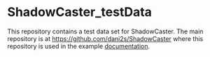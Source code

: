# ShadowCaster_testData

This repository contains a test data set for ShadowCaster. The main repository is at https://github.com/dani2s/ShadowCaster where this repository is used in the example [documentation](https://shadowcaster.readthedocs.io/en/latest/).
